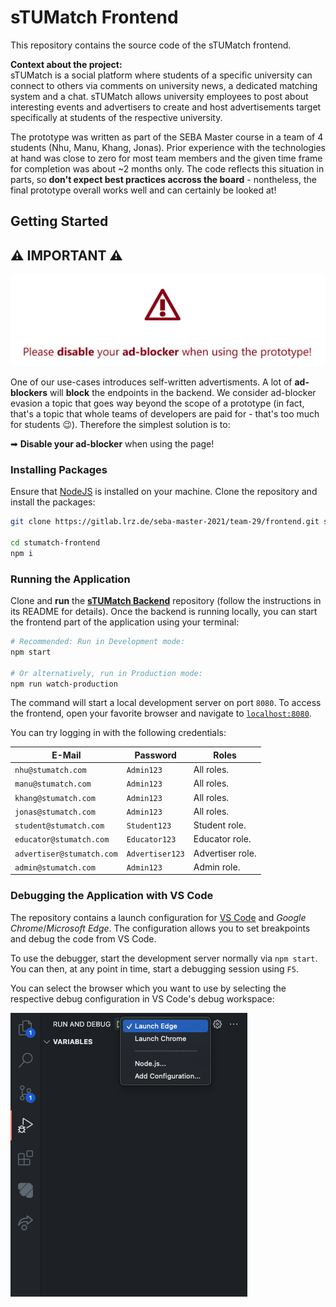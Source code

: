 # sTUMatch Frontend

This repository contains the source code of the sTUMatch frontend.

**Context about the project:**<br/>
sTUMatch is a social platform where students of a specific university can connect to others via
comments on university news, a dedicated matching system and a chat. sTUMatch allows university
employees to post about interesting events and advertisers to create and host advertisements
target specifically at students of the respective university.

The prototype was written as part of the SEBA Master course in a team of 4 students (Nhu, Manu, Khang, Jonas).
Prior experience with the technologies at hand was close to zero for most team members and the given time
frame for completion was about ~2 months only.
The code reflects this situation in parts, so **don't expect best practices accross the board** -
nontheless, the final prototype overall works well and can certainly be looked at!


## Getting Started

## ⚠ IMPORTANT ⚠

![Adblocker Notice](./assets/readme-adblocker-notice.png)

One of our use-cases introduces self-written advertisments. A lot of **ad-blockers** will **block**
the endpoints in the backend.
We consider ad-blocker evasion a topic that goes way beyond the scope of a prototype (in fact,
that's a topic that whole teams of developers are paid for - that's too much for students 😉).
Therefore the simplest solution is to:

➡ **Disable your ad-blocker** when using the page!


### Installing Packages

Ensure that [NodeJS](https://nodejs.org/en/) is installed on your machine.
Clone the repository and install the packages:

```sh
git clone https://gitlab.lrz.de/seba-master-2021/team-29/frontend.git stumatch-frontend

cd stumatch-frontend
npm i
```


### Running the Application

Clone and **run** the [**sTUMatch Backend**](https://gitlab.lrz.de/seba-master-2021/team-29/backend)
repository (follow the instructions in its README for details).
Once the backend is running locally, you can start the frontend part of the application using your terminal:

```sh
# Recommended: Run in Development mode:
npm start

# Or alternatively, run in Production mode:
npm run watch-production
```

The command will start a local development server on port `8080`. To access the frontend, open
your favorite browser and navigate to [`localhost:8080`](http://localhost:8080).

You can try logging in with the following credentials:

| E-Mail | Password | Roles |
| ------ | -------- | ----- |
| `nhu@stumatch.com` | `Admin123` | All roles. |
| `manu@stumatch.com` | `Admin123` | All roles. |
| `khang@stumatch.com` | `Admin123` | All roles. |
| `jonas@stumatch.com` | `Admin123` | All roles. |
| `student@stumatch.com` | `Student123` | Student role. |
| `educator@stumatch.com` | `Educator123` | Educator role. |
| `advertiser@stumatch.com` | `Advertiser123` | Advertiser role. |
| `admin@stumatch.com` | `Admin123` | Admin role. |



### Debugging the Application with VS Code

The repository contains a launch configuration for [VS Code](https://code.visualstudio.com/)
and *Google Chrome*/*Microsoft Edge*. The configuration allows you to set breakpoints and debug
the code from VS Code.

To use the debugger, start the development server normally via `npm start`.
You can then, at any point in time, start a debugging session using `F5`.

You can select the browser which you want to use by selecting the respective debug configuration
in VS Code's debug workspace:

![VS Code Debug Configuration](assets/readme-vs-code-debugger-configuration.png)
